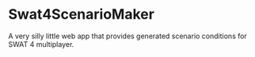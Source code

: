 # Swat4ScenarioMaker
A very silly little web app that provides generated scenario conditions for SWAT 4 multiplayer.
